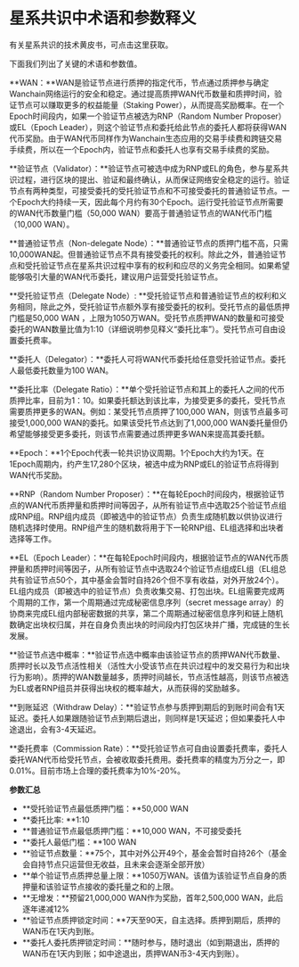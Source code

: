 # 星系共识中术语和参数释义

有关星系共识的技术黄皮书，可点击这里获取。

下面我们列出了关键的术语和参数值。

**WAN：**WAN是验证节点进行质押的指定代币，节点通过质押参与确定Wanchain网络运行的安全和稳定。通过提高质押WAN代币数量和质押时间，验证节点可以赚取更多的权益能量（Staking Power），从而提高奖励概率。在一个Epoch时间段内，如果一个验证节点被选为RNP（Random Number Proposer）或EL（Epoch Leader），则这个验证节点和委托给此节点的委托人都将获得WAN代币奖励。由于WAN代币同样作为Wanchain生态应用的交易手续费和跨链交易手续费，所以在一个Epoch内，验证节点和委托人也享有交易手续费的奖励。
 
**验证节点（Validator）：**验证节点可被选中成为RNP或EL的角色，参与星系共识过程，进行区块的提出、验证和最终确认，从而保证网络安全稳定的运行。验证节点有两种类型，可接受委托的受托验证节点和不可接受委托的普通验证节点。一个Epoch大约持续一天，因此每个月约有30个Epoch。运行受托验证节点所需要的WAN代币数量门槛（50,000 WAN）要高于普通验证节点的WAN代币门槛（10,000 WAN）。
 
**普通验证节点（Non-delegate Node）：**普通验证节点的质押门槛不高，只需10,000WAN起。但普通验证节点不具有接受委托的权利。除此之外，普通验证节点和受托验证节点在星系共识过程中享有的权利和应尽的义务完全相同。如果希望能够吸引大量的WAN代币委托，建议用户运营受托验证节点。

**受托验证节点（Delegate Node）: **受托验证节点和普通验证节点的权利和义务相同，除此之外，受托验证节点额外享有接受委托的权利。受托节点的最低质押门槛是50,000 WAN ，上限为1050万WAN。受托节点质押WAN的数量和可接受委托的WAN数量比值为1:10（详细说明参见释义“委托比率”）。受托节点可自由设置委托费率。

**委托人（Delegator）：**委托人可将WAN代币委托给任意受托验证节点。委托人最低委托数量为100 WAN。
 
**委托比率（Delegate Ratio）：**单个受托验证节点和其上的委托人之间的代币质押比率，目前为1：10。如果委托额达到该比率，为接受更多的委托，受托节点需要质押更多的WAN。例如：某受托节点质押了100,000 WAN，则该节点最多可接受1,000,000 WAN的委托。如果该受托节点达到了1,000,000 WAN委托量但仍希望能够接受更多委托，则该节点需要通过质押更多WAN来提高其委托额。
  
**Epoch：**1个Epoch代表一轮共识协议周期。1个Epoch大约为1天。在1Epoch周期内，约产生17,280个区块，被选中成为RNP或EL的验证节点将得到WAN代币奖励。
 
**RNP（Random Number Proposer）：**在每轮Epoch时间段内，根据验证节点的WAN代币质押量和质押时间等因子，从所有验证节点中选取25个验证节点组成RNP组。RNP组内成员（即被选中的验证节点）负责生成随机数以供协议进行随机选择时使用。RNP组产生的随机数将用于下一轮RNP组、EL组选择和出块者选择等工作。
 
**EL（Epoch Leader）：**在每轮Epoch时间段内，根据验证节点的WAN代币质押量和质押时间等因子，从所有验证节点中选取24个验证节点组成EL组（EL组总共有验证节点50个，其中基金会暂时自持26个但不享有收益，对外开放24个）。EL组内成员（即被选中的验证节点）负责收集交易、打包出块。EL组需要完成两个周期的工作，第一个周期通过完成秘密信息序列（secret message array）的协商来完成EL组内部秘密数据的共享，第二个周期通过秘密信息序列和链上随机数确定出块权归属，并在自身负责出块的时间段内打包区块并广播，完成链的生长发展。
 
**验证节点选中概率：**验证节点选中概率由该验证节点的质押WAN代币数量、质押时长以及节点活性相关（活性大小受该节点在共识过程中的发交易行为和出块行为影响）。质押的WAN数量越多，质押时间越长，节点活性越高，则该节点被选为EL或者RNP组员并获得出块权的概率越大，从而获得的奖励越多。
 
**到账延迟（Withdraw Delay）：**验证节点参与质押到期后的到账时间会有1天延迟。委托人如果跟随验证节点到期后退出，则同样是1天延迟；但如果委托人中途退出，会有3-4天延迟。

**委托费率（Commission Rate）：**受托验证节点可自由设置委托费率，委托人委托WAN代币给受托节点，会被收取委托费用。委托费率的精度为万分之一，即0.01%。目前市场上合理的委托费率为10%-20%。

**参数汇总**
- **受托验证节点最低质押门槛：**50,000 WAN
- **委托比率: **1:10
- **普通验证节点最低质押门槛：**10,000 WAN，不可接受委托
- **委托人最低门槛：**100 WAN
- **验证节点数量：**75个，其中对外公开49个，基金会暂时自持26个（基金会自持节点只运营但无收益，且未来会逐渐全部开放）
- **单个验证节点质押总量上限：**1050万WAN。该值为该验证节点自身的质押量和该验证节点接收的委托量之和的上限。
- **无增发：**预留21,000,000 WAN作为奖励，首年2,500,000 WAN，此后逐年递减12%
- **验证节点质押锁定时间：**7天至90天，自主选择。质押到期后，质押的WAN币在1天内到账。
- **委托人委托质押锁定时间：**随时参与，随时退出（如到期退出，质押的WAN币在1天内到账；如中途退出，质押WAN币3-4天内到账）。 


